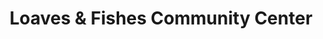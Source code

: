---
title: "Loaves & Fishes Community Center"
url: /beaufort/loaves-und-fishes-community-center/
shop: Gebrauchtwaren
---
